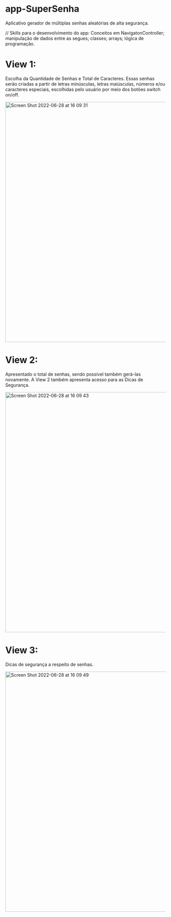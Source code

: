 # app-SuperSenha

Aplicativo gerador de múltiplas senhas aleatórias de alta segurança.

// Skills para o desenvolvimento do app:
Conceitos em NavigatonController; manipulação de dados entre as segues; classes; arrays; lógica de programação.


# View 1:
Escolha da Quantidade de Senhas e Total de Caracteres. Essas senhas serão criadas a partir de letras minúsculas, letras maiúsculas, números e/ou caracteres especiais, escolhidas pelo usuário por meio dos botões switch on/off.

<img width="753" alt="Screen Shot 2022-06-28 at 16 09 31" src="https://user-images.githubusercontent.com/102806228/176316565-4adf9a94-8495-4c20-ba2c-f1881766e131.png">

# View 2:
Apresentado o total de senhas, sendo possível também gerá-las novamente. A View 2 também apresenta acesso para as Dicas de Segurança.

<img width="753" alt="Screen Shot 2022-06-28 at 16 09 43" src="https://user-images.githubusercontent.com/102806228/176316436-c3530188-934e-4795-9683-2fae8dcd5d0d.png">

# View 3:
Dicas de segurança a respeito de senhas.

<img width="753" alt="Screen Shot 2022-06-28 at 16 09 49" src="https://user-images.githubusercontent.com/102806228/176316442-1bd6884b-b85a-4f59-95e2-444b9f70238a.png">
